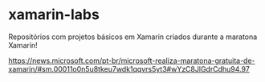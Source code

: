 # xamarin-labs
Repositórios com projetos básicos em Xamarin criados durante a maratona Xamarin!

https://news.microsoft.com/pt-br/microsoft-realiza-maratona-gratuita-de-xamarin/#sm.00011o0n5u8tkeu7wdk1qqvrs5yt3#wYzC8JlGdrCdhu94.97

